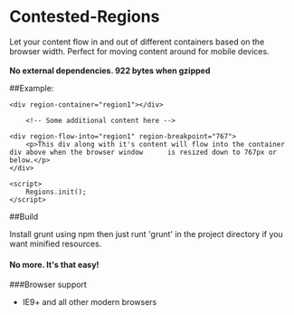 Contested-Regions
============

Let your content flow in and out of different containers based on the browser width. Perfect for moving content around for mobile devices. <br><br><b>No external dependencies. 922 bytes when gzipped</b>

##Example:

	<div region-container="region1"></div>

    	<!-- Some additional content here -->

    <div region-flow-into="region1" region-breakpoint="767">
    	<p>This div along with it's content will flow into the container div above when the browser window 		is resized down to 767px or below.</p>
    </div>

    <script>
        Regions.init();
    </script>



##Build

Install grunt using npm then just runt 'grunt' in the project directory if you want minified resources.

#### No more. It's that easy!


###Browser support

* IE9+ and all other modern browsers